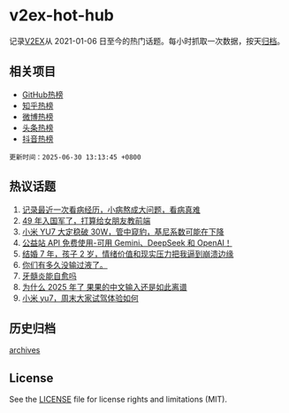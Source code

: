 # v2ex-hot-hub

 记录[V2EX](https://www.v2ex.com/)从 2021-01-06 日至今的热门话题。每小时抓取一次数据，按天[归档](archives)。
 
 ## 相关项目

- [GitHub热榜](https://github.com/snaildev/github-hot-hub)
- [知乎热榜](https://github.com/snaildev/zhihu-hot-hub)
- [微博热榜](https://github.com/snaildev/weibo-hot-hub)
- [头条热榜](https://github.com/snaildev/toutiao-hot-hub)
- [抖音热榜](https://github.com/snaildev/douyin-hot-hub)


 `更新时间：2025-06-30 13:13:45 +0800`

## 热议话题

1. [记录最近一次看病经历，小病熬成大问题，看病真难](https://www.v2ex.com/t/1141868)
1. [49 年入国军了，打算给女朋友教前端](https://www.v2ex.com/t/1141780)
1. [小米 YU7 大定稳破 30W，管中窥豹，基尼系数可能在下降](https://www.v2ex.com/t/1141770)
1. [公益站 API 免费使用-可用 Gemini、DeepSeek 和 OpenAI！](https://www.v2ex.com/t/1141769)
1. [结婚 7 年，孩子 2 岁，情绪价值和现实压力把我逼到崩溃边缘](https://www.v2ex.com/t/1141915)
1. [你们有多久没输过液了。](https://www.v2ex.com/t/1141753)
1. [牙髓炎能自愈吗](https://www.v2ex.com/t/1141856)
1. [为什么 2025 年了 果果的中文输入还是如此离谱](https://www.v2ex.com/t/1141762)
1. [小米 yu7，周末大家试驾体验如何](https://www.v2ex.com/t/1141848)

## 历史归档

[archives](archives)

## License

See the [LICENSE](LICENSE) file for license rights and limitations (MIT).
